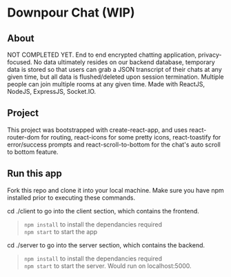 # Downpour Chat (WIP)  

## About  
NOT COMPLETED YET. End to end encrypted chatting application, privacy-focused. No data ultimately resides on our backend database, temporary data is stored so that users can grab a JSON transcript of their chats at any given time, but all data is flushed/deleted upon session termination. Multiple people can join multiple rooms at any given time. Made with ReactJS, NodeJS, ExpressJS, Socket.IO.  

## Project  
This project was bootstrapped with create-react-app, and uses react-router-dom for routing, react-icons for some pretty icons, react-toastify for error/success prompts and react-scroll-to-bottom for the chat's auto scroll to bottom feature.  

## Run this app  
Fork this repo and clone it into your local machine. Make sure you have npm installed prior to executing these commands.  

cd ./client to go into the client section, which contains the frontend.  
> `npm install` to install the dependancies required  
> `npm start` to start the app  

cd ./server to go into the server section, which contains the backend.  
> `npm install` to install the dependancies required  
> `npm start` to start the server. Would run on localhost:5000.  